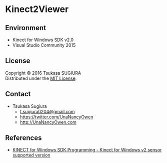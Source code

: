 ﻿Kinect2Viewer
=============

Environment
-----------
* Kinect for Windows SDK v2.0
* Visual Studio Community 2015


License
-------
Copyright &copy; 2016 Tsukasa SUGIURA  
Distributed under the [MIT License](http://www.opensource.org/licenses/mit-license.php "MIT License | Open Source Initiative").  


Contact
-------
* Tsukasa Sugiura
    * <t.sugiura0204@gmail.com>
    * <https://twitter.com/UnaNancyOwen>
    * <http://UnaNancyOwen.com>


References
----------
* [KINECT for Windows SDK Programming - Kinect for Windows v2 sensor supported version](http://www.shuwasystem.co.jp/products/7980html/4395.html)

